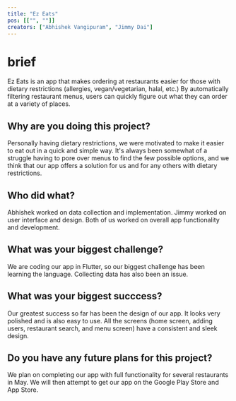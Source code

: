 ```yaml
---
title: "Ez Eats"
pos: [["", ""]]
creators: ["Abhishek Vangipuram", "Jimmy Dai"]
---
```


# brief
Ez Eats is an app that makes ordering at restaurants easier for those with dietary restrictions (allergies, vegan/vegetarian, halal, etc.) By automatically filtering restaurant menus, users can quickly figure out what they can order at a variety of places. 

## Why are you doing this project?
Personally having dietary restrictions, we were motivated to make it easier to eat out in a quick and simple way. It's always been somewhat of a struggle having to pore over menus to find the few possible options, and we think that our app offers a solution for us and for any others with dietary restrictions. 

## Who did what?
Abhishek worked on data collection and implementation. Jimmy worked on user interface and design. Both of us worked on overall app functionality and development.

## What was your biggest challenge?
We are coding our app in Flutter, so our biggest challenge has been learning the language. Collecting data has also been an issue.

## What was your biggest succcess?
Our greatest success so far has been the design of our app. It looks very polished and is also easy to use. All the screens (home screen, adding users, restaurant search, and menu screen) have a consistent and sleek design.

## Do you have any future plans for this project?
We plan on completing our app with full functionality for several restaurants in May. We will then attempt to get our app on the Google Play Store and App Store. 